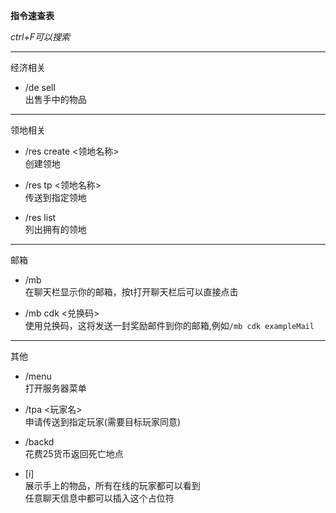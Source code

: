 **指令速查表**
  
*ctrl+F可以搜索*

***
经济相关

* /de sell  
出售手中的物品

***
领地相关

* /res create <领地名称>  
创建领地

* /res tp <领地名称>  
传送到指定领地

* /res list  
列出拥有的领地

***
邮箱

* /mb  
在聊天栏显示你的邮箱，按t打开聊天栏后可以直接点击

* /mb cdk <兑换码>  
使用兑换码，这将发送一封奖励邮件到你的邮箱,例如`/mb cdk exampleMail`

***
其他

* /menu  
打开服务器菜单  

* /tpa <玩家名>  
申请传送到指定玩家(需要目标玩家同意)

* /backd  
花费25货币返回死亡地点  

* [i]  
展示手上的物品，所有在线的玩家都可以看到  
任意聊天信息中都可以插入这个占位符

